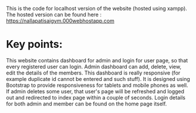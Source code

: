 This is the code for localhost version of the website (hosted using xampp). 
The hosted version can be found here : https://nallapatisaigym.000webhostapp.com

Key points:
============================================================
This website contains dashboard for admin and login for user page, so that every registered user can login. Admin dashboard can add, delete, view, edit the details of the members.
This dashboard is really responsive (for example duplicate id cannot be entered and such stuff). 
It is designed using Bootstrap to provide responsiveness for tablets and  mobile phones as well. 
If admin deletes some user, that user's page will be refreshed and logged out and redirected to index page within a couple of seconds.
Login details for both admin and member can be found on the home page itself.


